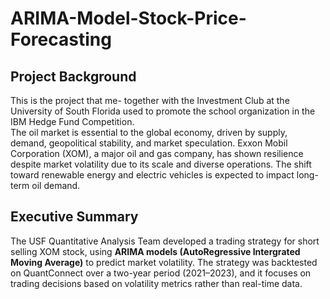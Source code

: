 # ARIMA-Model-Stock-Price-Forecasting
## Project Background
This is the project that me- together with the Investment Club at the University of South Florida used to promote the school organization in the IBM Hedge Fund Competition.
<br/>The oil market is essential to the global economy, driven by supply, demand, geopolitical stability, and market speculation. Exxon Mobil Corporation (XOM), a major oil and gas company, has shown resilience despite market volatility due to its scale and diverse operations. The shift toward renewable energy and electric vehicles is expected to impact long-term oil demand.
## Executive Summary
The USF Quantitative Analysis Team developed a trading strategy for short selling XOM stock, using **ARIMA models (AutoRegressive Intergrated Moving Average)** to predict market volatility. The strategy was backtested on QuantConnect over a two-year period (2021–2023), and it focuses on trading decisions based on volatility metrics rather than real-time data.





